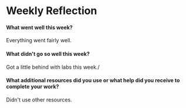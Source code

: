 # Weekly Reflection

#### What went well this week? 

Everything went fairly well.

#### What didn't go so well this week? 

Got a little behind with labs this week./

#### What additional resources did you use or what help did you receive to complete your work? 

Didn't use other resources. 

